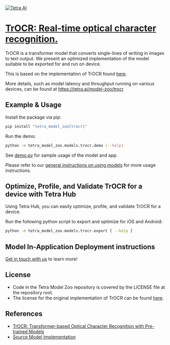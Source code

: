 [![Tetra AI](https://tetra-public-assets.s3.us-west-2.amazonaws.com/model-zoo/logo.svg)](https://tetra.ai/)


# [TrOCR: Real-time optical character recognition.](https://tetra.ai/model-zoo/trocr)

TrOCR is a transformer model that converts single-lines of writing in images to text output. We present an optimized implementation of the model suitable to be exported for and run on device.

This is based on the implementation of TrOCR found [here](https://huggingface.co/microsoft/trocr-small-stage1).

More details, such as model latency and throughput running on various devices, can be found at https://tetra.ai/model-zoo/trocr


## Example & Usage

Install the package via pip:
```bash
pip install "tetra_model_zoo[trocr]"
```

Run the demo:
```bash
python -m tetra_model_zoo.models.trocr.demo [--help]
```

See [demo.py](demo.py) for sample usage of the model and app.

Please refer to our [general instructions on using models](../../#tetra-model-zoo) for more usage instructions.


## Optimize, Profile, and Validate TrOCR for a device with Tetra Hub
Using Tetra Hub, you can easily optimize, profile, and validate TrOCR for a device.

Run the following python script to export and optimize for iOS and Android:
```bash
python -m tetra_model_zoo.models.trocr.export [ --help ]
```

## Model In-Application Deployment instructions
<a href="mailto:support@tetra.ai?subject=Request Access for Tetra Hub&body=Interest in using TrOCR in model zoo for deploying on-device.">Get in touch with us</a> to learn more!


## License
- Code in the Tetra Model Zoo repository is covered by the LICENSE file at the repository root.
- The license for the original implementation of TrOCR can be found [here](https://github.com/microsoft/unilm/blob/master/LICENSE).


## References
* [TrOCR: Transformer-based Optical Character Recognition with Pre-trained Models](https://arxiv.org/abs/2109.10282)
* [Source Model Implementation](https://huggingface.co/microsoft/trocr-small-stage1)
